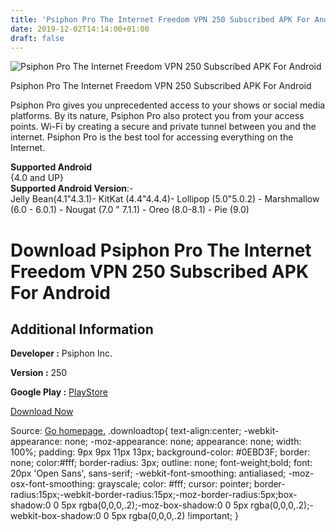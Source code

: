 ```yaml
---
title: 'Psiphon Pro The Internet Freedom VPN 250 Subscribed APK For Android'
date: 2019-12-02T14:14:00+01:00
draft: false
---
```


![Psiphon Pro The Internet Freedom VPN 250 Subscribed APK For Android](https://i2.wp.com/apkhome.net/wp-content/uploads/2019/12/Psiphon-Pro-The-Internet-Freedom-VPN-250-Subscribed.png "Psiphon Pro The Internet Freedom VPN 250 Subscribed APK For Android")

  

Psiphon Pro The Internet Freedom VPN 250 Subscribed APK For Android

Psiphon Pro gives you unprecedented access to your shows or social media platforms. By its nature, Psiphon Pro also protect you from your access points. Wi-Fi by creating a secure and private tunnel between you and the internet. Psiphon Pro is the best tool for accessing everything on the Internet.

**Supported Android**  
{4.0 and UP}  
**Supported Android Version**:-  
Jelly Bean(4.1"4.3.1)- KitKat (4.4"4.4.4)- Lollipop (5.0"5.0.2) - Marshmallow (6.0 - 6.0.1) - Nougat (7.0 " 7.1.1) - Oreo (8.0-8.1) - Pie (9.0)

Download Psiphon Pro The Internet Freedom VPN 250 Subscribed APK For Android
============================================================================

Additional Information
----------------------

**Developer :** Psiphon Inc.

**Version :** 250

**Google Play :** [PlayStore](https://play.google.com/store/apps/details?id=com.psiphon3.subscription&hl=en)

  

[Download Now](https://store4app.co/post/psiphon-pro-the-internet-freedom-vpn-250-subscribed-apk-for-android_1575214342)

  
Source: [Go homepage.](https://store4app.co/post/psiphon-pro-the-internet-freedom-vpn-250-subscribed-apk-for-android_1575214342) .downloadtop{ text-align:center; -webkit-appearance: none; -moz-appearance: none; appearance: none; width: 100%; padding: 9px 9px 11px 13px; background-color: #0EBD3F; border: none; color:#fff; border-radius: 3px; outline: none; font-weight;bold; font: 20px 'Open Sans', sans-serif; -webkit-font-smoothing: antialiased; -moz-osx-font-smoothing: grayscale; color: #fff; cursor: pointer; border-radius:15px;-webkit-border-radius:15px;-moz-border-radius:5px;box-shadow:0 0 5px rgba(0,0,0,.2);-moz-box-shadow:0 0 5px rgba(0,0,0,.2);-webkit-box-shadow:0 0 5px rgba(0,0,0,.2) !important; }
